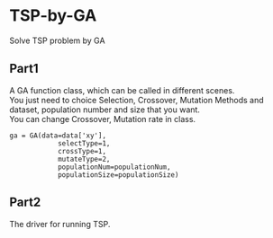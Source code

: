 # TSP-by-GA
Solve TSP problem by GA

## Part1 
A GA function class, which can be called in different scenes.  
You just need to choice Selection, Crossover, Mutation Methods and dataset, population number and size that you want.   
You can change Crossover, Mutation rate in class.  

```
ga = GA(data=data['xy'],
            selectType=1,
            crossType=1,
            mutateType=2,
            populationNum=populationNum,
            populationSize=populationSize)
```

## Part2
The driver for running TSP.
